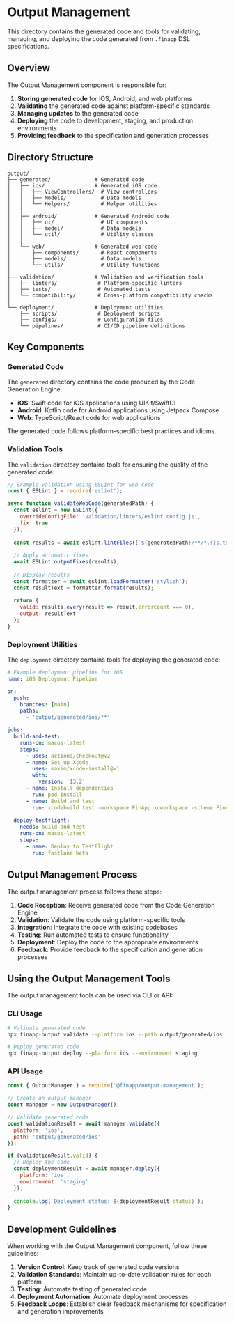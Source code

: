 # Output Management

This directory contains the generated code and tools for validating, managing, and deploying the code generated from `.finapp` DSL specifications.

## Overview

The Output Management component is responsible for:

1. **Storing generated code** for iOS, Android, and web platforms
2. **Validating** the generated code against platform-specific standards
3. **Managing updates** to the generated code
4. **Deploying** the code to development, staging, and production environments
5. **Providing feedback** to the specification and generation processes

## Directory Structure

```
output/
├── generated/              # Generated code
│   ├── ios/                # Generated iOS code
│   │   ├── ViewControllers/  # View controllers
│   │   ├── Models/           # Data models
│   │   └── Helpers/          # Helper utilities
│   │
│   ├── android/            # Generated Android code
│   │   ├── ui/               # UI components
│   │   ├── model/            # Data models
│   │   └── util/             # Utility classes
│   │
│   └── web/                # Generated web code
│       ├── components/       # React components
│       ├── models/           # Data models
│       └── utils/            # Utility functions
│
├── validation/             # Validation and verification tools
│   ├── linters/             # Platform-specific linters
│   ├── tests/               # Automated tests
│   └── compatibility/       # Cross-platform compatibility checks
│
└── deployment/             # Deployment utilities
    ├── scripts/             # Deployment scripts
    ├── configs/             # Configuration files
    └── pipelines/           # CI/CD pipeline definitions
```

## Key Components

### Generated Code

The `generated` directory contains the code produced by the Code Generation Engine:

- **iOS**: Swift code for iOS applications using UIKit/SwiftUI
- **Android**: Kotlin code for Android applications using Jetpack Compose
- **Web**: TypeScript/React code for web applications

The generated code follows platform-specific best practices and idioms.

### Validation Tools

The `validation` directory contains tools for ensuring the quality of the generated code:

```javascript
// Example validation using ESLint for web code
const { ESLint } = require('eslint');

async function validateWebCode(generatedPath) {
  const eslint = new ESLint({
    overrideConfigFile: 'validation/linters/eslint.config.js',
    fix: true
  });
  
  const results = await eslint.lintFiles([`${generatedPath}/**/*.{js,ts,tsx}`]);
  
  // Apply automatic fixes
  await ESLint.outputFixes(results);
  
  // Display results
  const formatter = await eslint.loadFormatter('stylish');
  const resultText = formatter.format(results);
  
  return {
    valid: results.every(result => result.errorCount === 0),
    output: resultText
  };
}
```

### Deployment Utilities

The `deployment` directory contains tools for deploying the generated code:

```yaml
# Example deployment pipeline for iOS
name: iOS Deployment Pipeline

on:
  push:
    branches: [main]
    paths:
      - 'output/generated/ios/**'

jobs:
  build-and-test:
    runs-on: macos-latest
    steps:
      - uses: actions/checkout@v2
      - name: Set up Xcode
        uses: maxim/xcode-install@v1
        with:
          version: '13.2'
      - name: Install dependencies
        run: pod install
      - name: Build and test
        run: xcodebuild test -workspace FinApp.xcworkspace -scheme FinApp -destination 'platform=iOS Simulator,name=iPhone 13'
  
  deploy-testflight:
    needs: build-and-test
    runs-on: macos-latest
    steps:
      - name: Deploy to TestFlight
        run: fastlane beta
```

## Output Management Process

The output management process follows these steps:

1. **Code Reception**: Receive generated code from the Code Generation Engine
2. **Validation**: Validate the code using platform-specific tools
3. **Integration**: Integrate the code with existing codebases
4. **Testing**: Run automated tests to ensure functionality
5. **Deployment**: Deploy the code to the appropriate environments
6. **Feedback**: Provide feedback to the specification and generation processes

## Using the Output Management Tools

The output management tools can be used via CLI or API:

### CLI Usage

```bash
# Validate generated code
npx finapp-output validate --platform ios --path output/generated/ios

# Deploy generated code
npx finapp-output deploy --platform ios --environment staging
```

### API Usage

```javascript
const { OutputManager } = require('@finapp/output-management');

// Create an output manager
const manager = new OutputManager();

// Validate generated code
const validationResult = await manager.validate({
  platform: 'ios',
  path: 'output/generated/ios'
});

if (validationResult.valid) {
  // Deploy the code
  const deploymentResult = await manager.deploy({
    platform: 'ios',
    environment: 'staging'
  });
  
  console.log(`Deployment status: ${deploymentResult.status}`);
}
```

## Development Guidelines

When working with the Output Management component, follow these guidelines:

1. **Version Control**: Keep track of generated code versions
2. **Validation Standards**: Maintain up-to-date validation rules for each platform
3. **Testing**: Automate testing of generated code
4. **Deployment Automation**: Automate deployment processes
5. **Feedback Loops**: Establish clear feedback mechanisms for specification and generation improvements 